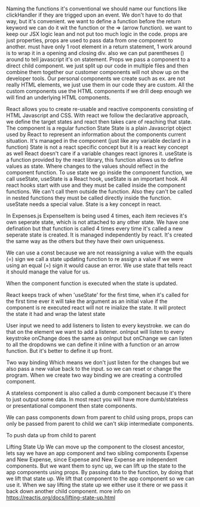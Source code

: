 Naming the functions it's conventional we should name our functions like clickHandler if they are trigged upon an event. We don't have to do that way, but it's convenient.
we want to define a function before the return keyword we can do it wit the function or the => (arrow function).
we want to keep our JSX logic lean and not put too much logic in the code.
props are just properties, props are used to pass data from one component to another.
must have only 1 root element in a return statement, 1 work around is to wrap it in a opening and closing div. also we can put parentheses () around to tell javascript it's on statement. Props we pass a component to a direct child component.
we just split up our code in multiple files and then combine them together
our customer components will not show up on the developer tools. Our personal components we create such as ex. <card></card> are not really HTML elements, we just use them in our code they are custom. All the custom components use the HTML components if we drill deep enough we will find an underlying HTML components.

React allows you to create re-usable and reactive components consisting of HTML Javascript and CSS.
With react we follow the declarative approach, we define the target states and react then takes care of reaching that state.
The component is a regular function
State
State is a plain Javascript object used by React to represent an information about the components current situation. It's managed in the component (just like any variable declard in a function)
State is not a react specific concept but it is a react key concept as well
React doesn't care if a variable changes react ignores it.
useState is a function provided by the react library, this function allows us to define values as state. Where changes to the values should reflect in the component function.
To use state we go inside the component function, we call useState, useState is a React hook, useState is an important hook.
All react hooks start with use and they must be called inside the component functions. We can't call them outside the function. Also they can't be called in nested functions they must be called directly inside the function.
useState needs a special value.
State is a key concept in react.

In Expenses.js ExpenseItem is being used 4 times, each item recieves it's own seperate state, which is not attached to any other state. We have one defination but that function is called 4 times every time it's called a new seperate state is created. It is managed independently by react. It's created the same way as the others but they have their own uniqueness.

We can use a const because we are not reassigning a value with the equals (=) sign we call a state updating function to re assign a value if we were using an equal (=) sign it would cause an error. We use state that tells react it should manage the value for us.

When the component function is executed when the state is updated.

React keeps track of when 'useState' for the first time, when it's called for the first time ever it will take the argument as an initial value if the component is re executed react will not re inialize the state. It will protect the state it had and wrap the latest state

User input
we need to add listeners to listen to every keystroke.
we can do that on the element we want to add a listener.
onInput will listen to every keystroke
onChange does the same as onInput but onChange we can listen to all the dropdowns
we can define it inline with a function or an arrow function.
But it's better to define it up front.

Two way binding
Which means we don't just listen for the changes but we also pass a new value back to the input.
so we can reset or change the program.
When we create two way binding we are creating a controlled component.

A stateless component is also called a dumb component because it's there to just output some data. In most react you will have more dumb/stateless or presentational component then state components.

We can pass components down from parent to child using props, props can only be passed from parent to child we can't skip intermediate components.

To push data up from child to parent

Lifting State Up
We can move up the component to the closest ancestor, lets say we have an app component and two sibling components Expense and New Expense, since Expense and New Expense are independent components. But we want them to sync up, we can lift up the state to the app components using props. By passing data to the function, by doing that we lift that state up. We lift that component to the app component so we can use it. When we say lifting the state up we either use it there or we pass it back down another child component.
more info on https://reactjs.org/docs/lifting-state-up.html
